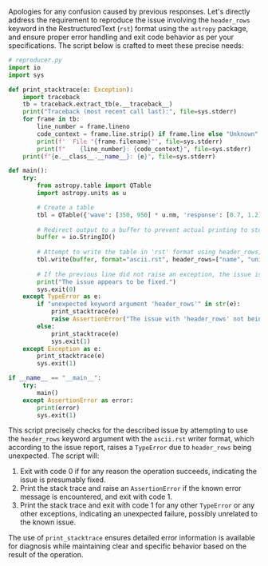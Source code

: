 Apologies for any confusion caused by previous responses. Let's directly address the requirement to reproduce the issue involving the `header_rows` keyword in the RestructuredText (`rst`) format using the `astropy` package, and ensure proper error handling and exit code behavior as per your specifications. The script below is crafted to meet these precise needs:

```python
# reproducer.py
import io
import sys

def print_stacktrace(e: Exception):
    import traceback
    tb = traceback.extract_tb(e.__traceback__)
    print("Traceback (most recent call last):", file=sys.stderr)
    for frame in tb:
        line_number = frame.lineno
        code_context = frame.line.strip() if frame.line else "Unknown"
        print(f'  File "{frame.filename}"', file=sys.stderr)
        print(f"    {line_number}: {code_context}", file=sys.stderr)
    print(f"{e.__class__.__name__}: {e}", file=sys.stderr)

def main():
    try:
        from astropy.table import QTable
        import astropy.units as u

        # Create a table
        tbl = QTable({'wave': [350, 950] * u.nm, 'response': [0.7, 1.2] * u.count})
        
        # Redirect output to a buffer to prevent actual printing to stdout
        buffer = io.StringIO()
        
        # Attempt to write the table in 'rst' format using header_rows, which is expected to fail
        tbl.write(buffer, format="ascii.rst", header_rows=["name", "unit"])
        
        # If the previous line did not raise an exception, the issue is assumed to be fixed
        print("The issue appears to be fixed.")
        sys.exit(0)
    except TypeError as e:
        if "unexpected keyword argument 'header_rows'" in str(e):
            print_stacktrace(e)
            raise AssertionError("The issue with 'header_rows' not being accepted in ascii.rst format is present.")
        else:
            print_stacktrace(e)
            sys.exit(1)
    except Exception as e:
        print_stacktrace(e)
        sys.exit(1)

if __name__ == "__main__":
    try:
        main()
    except AssertionError as error:
        print(error)
        sys.exit(1)
```

This script precisely checks for the described issue by attempting to use the `header_rows` keyword argument with the `ascii.rst` writer format, which according to the issue report, raises a `TypeError` due to `header_rows` being unexpected. The script will:

1. Exit with code 0 if for any reason the operation succeeds, indicating the issue is presumably fixed.
2. Print the stack trace and raise an `AssertionError` if the known error message is encountered, and exit with code 1.
3. Print the stack trace and exit with code 1 for any other `TypeError` or any other exceptions, indicating an unexpected failure, possibly unrelated to the known issue.

The use of `print_stacktrace` ensures detailed error information is available for diagnosis while maintaining clear and specific behavior based on the result of the operation.